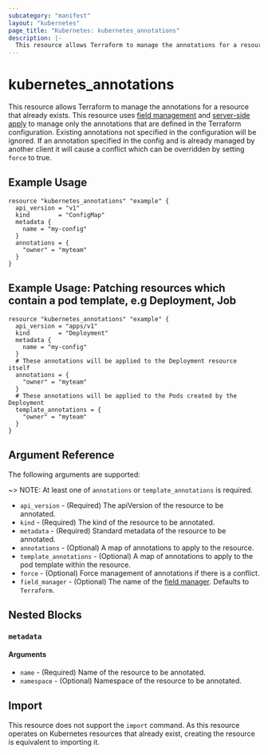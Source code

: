 ```yaml
---
subcategory: "manifest"
layout: "kubernetes"
page_title: "Kubernetes: kubernetes_annotations"
description: |-
  This resource allows Terraform to manage the annotations for a resource that already exists
---
```


# kubernetes_annotations

This resource allows Terraform to manage the annotations for a resource that already exists. This resource uses [field management](https://kubernetes.io/docs/reference/using-api/server-side-apply/#field-management) and [server-side apply](https://kubernetes.io/docs/reference/using-api/server-side-apply/) to manage only the annotations that are defined in the Terraform configuration. Existing annotations not specified in the configuration will be ignored. If an annotation specified in the config and is already managed by another client it will cause a conflict which can be overridden by setting `force` to true. 


## Example Usage

```hcl
resource "kubernetes_annotations" "example" {
  api_version = "v1"
  kind        = "ConfigMap"
  metadata {
    name = "my-config"
  }
  annotations = {
    "owner" = "myteam"
  }
}
```

## Example Usage: Patching resources which contain a pod template, e.g Deployment, Job

```hcl
resource "kubernetes_annotations" "example" {
  api_version = "apps/v1"
  kind        = "Deployment"
  metadata {
    name = "my-config"
  }
  # These annotations will be applied to the Deployment resource itself
  annotations = {
    "owner" = "myteam"
  }
  # These annotations will be applied to the Pods created by the Deployment
  template_annotations = {
    "owner" = "myteam"
  }
}
```

## Argument Reference

The following arguments are supported: 

~> NOTE: At least one of `annotations` or `template_annotations` is required. 

* `api_version` - (Required) The apiVersion of the resource to be annotated.
* `kind` - (Required) The kind of the resource to be annotated.
* `metadata` - (Required) Standard metadata of the resource to be annotated. 
* `annotations` - (Optional) A map of annotations to apply to the resource.
* `template_annotations` - (Optional) A map of annotations to apply to the pod template within the resource.
* `force` - (Optional) Force management of annotations if there is a conflict.
* `field_manager` - (Optional) The name of the [field manager](https://kubernetes.io/docs/reference/using-api/server-side-apply/#field-management). Defaults to `Terraform`.

## Nested Blocks

### `metadata`

#### Arguments

* `name` - (Required) Name of the resource to be annotated.
* `namespace` - (Optional) Namespace of the resource to be annotated.

## Import

This resource does not support the `import` command. As this resource operates on Kubernetes resources that already exist, creating the resource is equivalent to importing it. 


